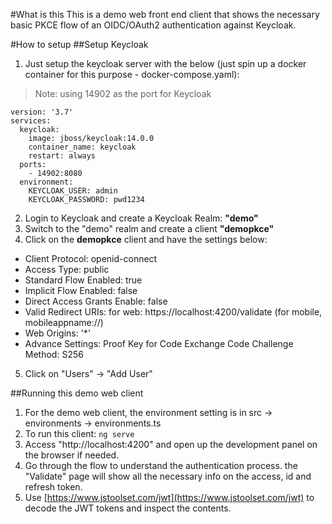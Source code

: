#What is this
This is a demo web front end client that shows the necessary basic PKCE flow of an OIDC/OAuth2 authentication against Keycloak.

#How to setup
##Setup Keycloak
1. Just setup the keycloak server with the below (just spin up a docker container for this purpose - docker-compose.yaml):

> Note: using 14902 as the port for Keycloak

    version: '3.7'
    services:
      keycloak:
        image: jboss/keycloak:14.0.0
        container_name: keycloak
        restart: always
      ports:
        - 14902:8080
      environment:
        KEYCLOAK_USER: admin
        KEYCLOAK_PASSWORD: pwd1234

2. Login to Keycloak and create a Keycloak Realm: **"demo"**
3. Switch to the "demo" realm and create a client **"demopkce"**
4. Click on the **demopkce** client and have the settings below:
* Client Protocol: openid-connect
* Access Type: public
* Standard Flow Enabled: true
* Implicit Flow Enabled: false
* Direct Access Grants Enable: false
* Valid Redirect URIs: for web: https://localhost:4200/validate (for mobile, mobileappname://)
* Web Origins: '*'
* Advance Settings: Proof Key for Code Exchange Code Challenge Method: S256
5. Click on "Users" -> "Add User"

##Running this demo web client
1. For the demo web client, the environment setting is in src -> environments -> environments.ts
2. To run this client: ``ng serve``
3. Access "http://localhost:4200" and open up the development panel on the browser if needed.
4. Go through the flow to understand the authentication process. the "Validate" page will show all the necessary info on the access, id and refresh token.
5. Use [https://www.jstoolset.com/jwt](https://www.jstoolset.com/jwt) to decode the JWT tokens and inspect the contents.
